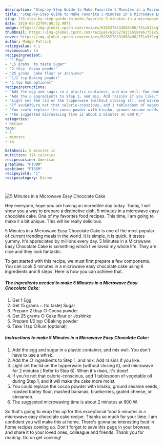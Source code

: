 ```yaml
---
description: "Step-by-Step Guide to Make Favorite 5 Minutes in a Microwave Easy Chocolate Cake"
title: "Step-by-Step Guide to Make Favorite 5 Minutes in a Microwave Easy Chocolate Cake"
slug: 118-step-by-step-guide-to-make-favorite-5-minutes-in-a-microwave-easy-chocolate-cake
date: 2020-06-22T04:08:32.987Z
image: https://img-global.cpcdn.com/recipes/6285278231658496/751x532cq70/5-minutes-in-a-microwave-easy-chocolate-cake-recipe-main-photo.jpg
thumbnail: https://img-global.cpcdn.com/recipes/6285278231658496/751x532cq70/5-minutes-in-a-microwave-easy-chocolate-cake-recipe-main-photo.jpg
cover: https://img-global.cpcdn.com/recipes/6285278231658496/751x532cq70/5-minutes-in-a-microwave-easy-chocolate-cake-recipe-main-photo.jpg
author: Madge Patrick
ratingvalue: 4.1
reviewcount: 14
recipeingredient:
- "1 Egg"
- "15 grams  to taste Sugar"
- "2 tbsp  Cocoa powder"
- "25 grams  Cake flour or Joshinko"
- "1/2 tsp Baking powder"
- "1 tsp Rum optional"
recipeinstructions:
- "Add the egg and sugar in a plastic container, and mix well. You don&#39;t have to use a whisk."
- "Add the ○ ingredients to Step 1, and mix. Add raisins if you like."
- "Light set the lid on the tupperware (without closing it), and microwave for 2 minutes ( Refer to Step 6). When it&#39;s risen, it&#39;s done!"
- "If you&#39;re not that calorie-conscious, add 1 tablespoon of vegetable oil during Step 1, and it will make the cake more moist."
- "You could replace the cocoa powder with kinako, ground sesame seeds, roasted barley flour, mashed bananas, blueberries, grated cheese, or cinnamon."
- "The suggested microwaving time is about 2 minutes at 600 W."
categories:
- Recipe
tags:
- 5
- minutes
- in

katakunci: 5 minutes in 
nutrition: 174 calories
recipecuisine: American
preptime: "PT30M"
cooktime: "PT35M"
recipeyield: "1"
recipecategory: Dinner

---
```



![5 Minutes in a Microwave Easy Chocolate Cake](https://img-global.cpcdn.com/recipes/6285278231658496/751x532cq70/5-minutes-in-a-microwave-easy-chocolate-cake-recipe-main-photo.jpg)

Hey everyone, hope you are having an incredible day today. Today, I will show you a way to prepare a distinctive dish, 5 minutes in a microwave easy chocolate cake. One of my favorites food recipes. This time, I am going to make it a bit unique. This will be really delicious.



5 Minutes in a Microwave Easy Chocolate Cake is one of the most popular of current trending meals in the world. It is simple, it is quick, it tastes yummy. It's appreciated by millions every day. 5 Minutes in a Microwave Easy Chocolate Cake is something which I've loved my whole life. They are nice and they look fantastic.


To get started with this recipe, we must first prepare a few components. You can cook 5 minutes in a microwave easy chocolate cake using 6 ingredients and 6 steps. Here is how you can achieve that.

<!--inarticleads1-->

##### The ingredients needed to make 5 Minutes in a Microwave Easy Chocolate Cake:

1. Get 1 Egg
1. Get 15 grams ~ (to taste) Sugar
1. Prepare 2 tbsp ○ Cocoa powder
1. Get 25 grams ○ Cake flour or Joshinko
1. Prepare 1/2 tsp ○Baking powder
1. Take 1 tsp ○Rum (optional)




<!--inarticleads2-->

##### Instructions to make 5 Minutes in a Microwave Easy Chocolate Cake:

1. Add the egg and sugar in a plastic container, and mix well. You don&#39;t have to use a whisk.
1. Add the ○ ingredients to Step 1, and mix. Add raisins if you like.
1. Light set the lid on the tupperware (without closing it), and microwave for 2 minutes ( Refer to Step 6). When it&#39;s risen, it&#39;s done!
1. If you&#39;re not that calorie-conscious, add 1 tablespoon of vegetable oil during Step 1, and it will make the cake more moist.
1. You could replace the cocoa powder with kinako, ground sesame seeds, roasted barley flour, mashed bananas, blueberries, grated cheese, or cinnamon.
1. The suggested microwaving time is about 2 minutes at 600 W.




So that's going to wrap this up for this exceptional food 5 minutes in a microwave easy chocolate cake recipe. Thanks so much for your time. I am confident you will make this at home. There's gonna be interesting food in home recipes coming up. Don't forget to save this page in your browser, and share it to your loved ones, colleague and friends. Thank you for reading. Go on get cooking!

